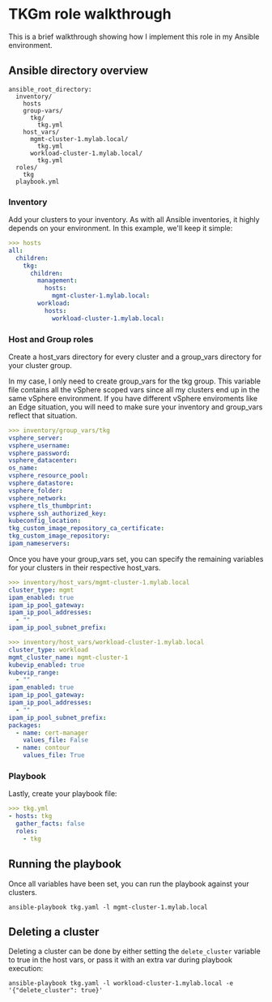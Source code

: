 # TKGm role walkthrough
This is a brief walkthrough showing how I implement this role in my Ansible environment.

## Ansible directory overview
```
ansible_root_directory:
  inventory/
    hosts
    group-vars/
      tkg/
        tkg.yml
    host_vars/
      mgmt-cluster-1.mylab.local/
        tkg.yml
      workload-cluster-1.mylab.local/
        tkg.yml
  roles/
    tkg
  playbook.yml
```

### Inventory
Add your clusters to your inventory. As with all Ansible inventories, it highly depends on your environment. In this example, we'll keep it simple:

```yaml
>>> hosts
all:
  children:
    tkg:
      children:
        management:
          hosts:
            mgmt-cluster-1.mylab.local:
        workload:
          hosts:
            workload-cluster-1.mylab.local:
```

### Host and Group roles
Create a host_vars directory for every cluster and a group_vars directory for your cluster group.  

In my case, I only need to create group_vars for the tkg group. This variable file contains all the vSphere scoped vars since all my clusters end up in the same vSphere environment. If you have different vSphere enviroments like an Edge situation, you will need to make sure your inventory and group_vars reflect that situation.  
```yaml
>>> inventory/group_vars/tkg
vsphere_server: 
vsphere_username: 
vsphere_password: 
vsphere_datacenter: 
os_name: 
vsphere_resource_pool: 
vsphere_datastore: 
vsphere_folder: 
vsphere_network:
vsphere_tls_thumbprint:
vsphere_ssh_authorized_key: 
kubeconfig_location: 
tkg_custom_image_repository_ca_certificate: 
tkg_custom_image_repository: 
ipam_nameservers:
```
Once you have your group_vars set, you can specify the remaining variables for your clusters in their respective host_vars.  
```yaml
>>> inventory/host_vars/mgmt-cluster-1.mylab.local
cluster_type: mgmt
ipam_enabled: true
ipam_ip_pool_gateway:
ipam_ip_pool_addresses: 
  - ""
ipam_ip_pool_subnet_prefix: 
```
```yaml
>>> inventory/host_vars/workload-cluster-1.mylab.local
cluster_type: workload
mgmt_cluster_name: mgmt-cluster-1
kubevip_enabled: true
kubevip_range: 
  - ""
ipam_enabled: true
ipam_ip_pool_gateway: 
ipam_ip_pool_addresses: 
  - ""
ipam_ip_pool_subnet_prefix: 
packages: 
  - name: cert-manager
    values_file: False
  - name: contour
    values_file: True
```

### Playbook
Lastly, create your playbook file:
```yaml
>>> tkg.yml
- hosts: tkg
  gather_facts: false
  roles:
    - tkg
```

## Running the playbook
Once all variables have been set, you can run the playbook against your clusters.  
``` 
ansible-playbook tkg.yaml -l mgmt-cluster-1.mylab.local
```

## Deleting a cluster
Deleting a cluster can be done by either setting the ```delete_cluster``` variable to true in the host vars, or pass it with an extra var during playbook execution:
```
ansible-playbook tkg.yaml -l workload-cluster-1.mylab.local -e '{"delete_cluster": true}'
```